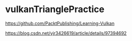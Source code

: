 # vulkanTrianglePractice

https://github.com/PacktPublishing/Learning-Vulkan


https://blog.csdn.net/yjr3426619/article/details/97394692
